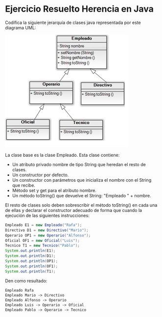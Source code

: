 # Ejercicio Resuelto Herencia en Java

Codifica la siguiente jerarquía de clases java representada por este diagrama UML:

![Diagrama URL](Ejercicio-Herencia-Java.jpg)

La clase base es la clase Empleado. Esta clase contiene:

* Un atributo privado nombre de tipo String que heredan el resto de clases. 
* Un constructor por defecto.
* Un constructor con parámetros que inicializa el nombre con el String que recibe.
* Método set y get para el atributo nombre.
* Un método toString() que devuelve el String: "Empleado " + nombre.

El resto de clases solo deben sobrescribir el método toString() en cada una de ellas y declarar el constructor adecuado de forma que cuando la ejecución de las siguientes instrucciones:

```java
Empleado E1 = new Empleado("Rafa");
Directivo D1 = new Directivo("Mario");
Operario OP1 = new Operario("Alfonso");
Oficial OF1 = new Oficial("Luis");
Tecnico T1 = new Tecnico("Pablo");
System.out.println(E1);
System.out.println(D1);
System.out.println(OP1);
System.out.println(OF1);
System.out.println(T1);
```

Den como resultado:

```
Empleado Rafa
Empleado Mario -> Directivo
Empleado Alfonso -> Operario
Empleado Luis -> Operario -> Oficial
Empleado Pablo -> Operario -> Tecnico
```


